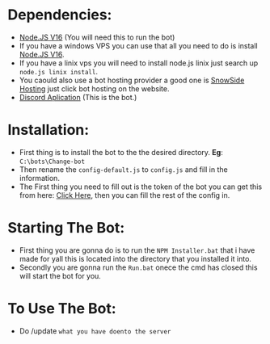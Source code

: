 # Dependencies:

- [Node.JS V16](https://nodejs.org/en/download/) (You will need this to run the bot)
- If you have a windows VPS you can use that all you need to do is install [Node.JS V16](https://nodejs.org/en/download/).
- If you have a linix vps you will need to install node.js linix just search up `node.js linix install`.
- You caould also use a bot hosting provider a good one is [SnowSide Hosting](https://snowsidehosting.com) just click bot hosting on the website.
- [Discord Aplication](https://discord.com/developers/applications) (This is the bot.)

# Installation:

- First thing is to install the bot to the the desired directory. **Eg**: `C:\bots\Change-bot`
- Then rename the `config-default.js` to `config.js` and fill in the information.
- The First thing you need to fill out is the token of the bot you can get this from here: [Click Here](https://discord.com/developers/applications), then you can fill the rest of the config in.

# Starting The Bot:

- First thing you are gonna do is to run the `NPM Installer.bat` that i have made for yall this is located into the directory that you installed it into.
- Secondly you are gonna run the `Run.bat` onece the cmd has closed this will start the bot for you.

# To Use The Bot:
- Do /update `what you have doento the server`